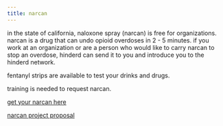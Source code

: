 ```yaml
---
title: narcan
---
```


in the state of california, naloxone spray (narcan) is free for organizations. narcan is a drug that can undo opioid overdoses in 2 - 5 minutes. if you work at an organization or are a person who would like to carry narcan to stop an overdose, hinderd can send it to you and introduce you to the hinderd network.

fentanyl strips are available to test your drinks and drugs. 

training is needed to request narcan.

[get your narcan here](./narcan/form.html)

[narcan project proposal](./narcan/proposal.html)
